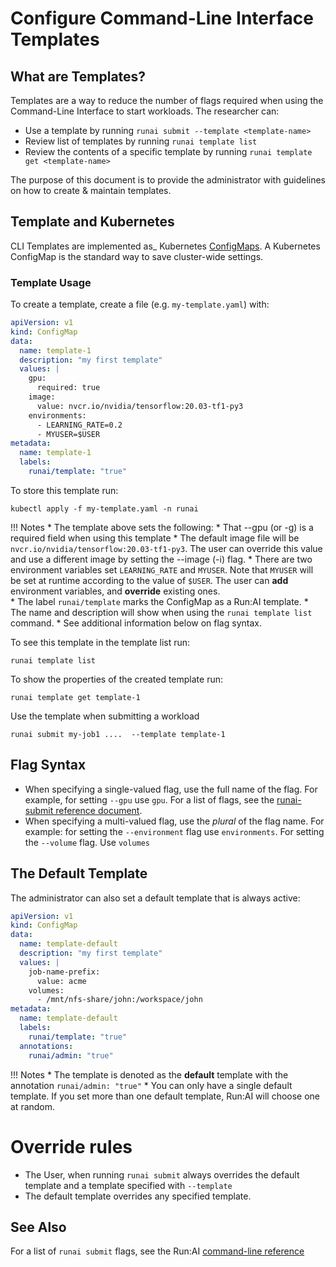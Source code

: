 # Configure Command-Line Interface Templates

## What are Templates?

Templates are a way to reduce the number of flags required when using the Command-Line Interface to start workloads. The researcher can:

*   Use a template by running ``runai submit --template <template-name>``
*   Review list of templates by running ``runai template list``
*   Review the contents of a specific template by running ``runai template get <template-name>``

The purpose of this document is to provide the administrator with guidelines on how to create & maintain templates.

## Template and Kubernetes

CLI Templates are implemented as_ Kubernetes <a href="https://kubernetes.io/docs/tasks/configure-pod-container/configure-pod-configmap/" target="_self">ConfigMaps</a>. A Kubernetes ConfigMap is the standard way to save cluster-wide settings.

### Template Usage

To create a template, create a file (e.g. `my-template.yaml`) with:

``` YAML
apiVersion: v1
kind: ConfigMap
data:
  name: template-1
  description: "my first template"
  values: |
    gpu: 
      required: true
    image:
      value: nvcr.io/nvidia/tensorflow:20.03-tf1-py3
    environments:
      - LEARNING_RATE=0.2
      - MYUSER=$USER
metadata:
  name: template-1
  labels:
    runai/template: "true"
```

To store this template run:

``` 
kubectl apply -f my-template.yaml -n runai
```

!!! Notes
    *   The template above sets the following:
        * That --gpu (or -g) is a required field when using this template
        * The default image file will be `nvcr.io/nvidia/tensorflow:20.03-tf1-py3`. The user can override this value and use a different image by setting the --image (-i) flag. 
        * There are two environment variables set `LEARNING_RATE` and `MYUSER`. Note that `MYUSER` will be set at runtime according to the value of `$USER`. The user can __add__ environment variables, and __override__ existing ones.  
    *   The label `runai/template` marks the ConfigMap as a Run:AI template.
    *   The name and description will show when using the `runai template list` command.
    *   See additional information below on flag syntax.


To see this template in the template list run:

```
runai template list
```

To show the properties of the created template run:

```
runai template get template-1
```

Use the template when submitting a workload

```
runai submit my-job1 ....  --template template-1
```



## Flag Syntax

* When specifying a single-valued flag, use the full name of the flag. For example, for setting `--gpu` use `gpu`. For a list of flags, see the [runai-submit reference document](../../Researcher/cli-reference/runai-submit.md). 
* When specifying a multi-valued flag, use the _plural_ of the flag name. For example: for setting the `--environment` flag use `environments`. For setting the `--volume` flag. Use `volumes` 


## The Default Template

The administrator can also set a default template that is always active:

``` YAML
apiVersion: v1
kind: ConfigMap
data:
  name: template-default
  description: "my first template"
  values: |
    job-name-prefix:
      value: acme
    volumes:
      - /mnt/nfs-share/john:/workspace/john
metadata:
  name: template-default
  labels:
    runai/template: "true"
  annotations: 
    runai/admin: "true"

```

!!! Notes
    * The template is denoted as the __default__ template with the annotation `runai/admin: "true"`
    * You can only have a single default template. If you set more than one default template, Run:AI will choose one at random.


# Override rules

* The User, when running `runai submit` always overrides the default template and a template specified with `--template`
* The default template overrides any specified template.



## See Also

For a list of `runai submit` flags, see the Run:AI [command-line reference](../../Researcher/cli-reference/runai-submit.md)